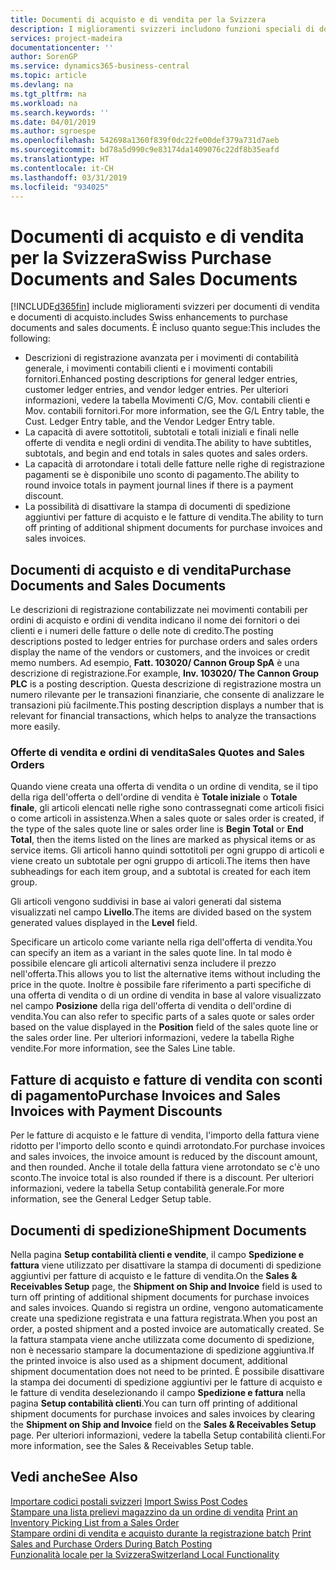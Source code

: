 ```yaml
---
title: Documenti di acquisto e di vendita per la Svizzera
description: I miglioramenti svizzeri includono funzioni speciali di documento di vendita e di acquisto.
services: project-madeira
documentationcenter: ''
author: SorenGP
ms.service: dynamics365-business-central
ms.topic: article
ms.devlang: na
ms.tgt_pltfrm: na
ms.workload: na
ms.search.keywords: ''
ms.date: 04/01/2019
ms.author: sgroespe
ms.openlocfilehash: 542698a1360f839f0dc22fe00def379a731d7aeb
ms.sourcegitcommit: bd78a5d990c9e83174da1409076c22df8b35eafd
ms.translationtype: HT
ms.contentlocale: it-CH
ms.lasthandoff: 03/31/2019
ms.locfileid: "934025"
---
```

# <a name="swiss-purchase-documents-and-sales-documents"></a><span data-ttu-id="f0dd5-103">Documenti di acquisto e di vendita per la Svizzera</span><span class="sxs-lookup"><span data-stu-id="f0dd5-103">Swiss Purchase Documents and Sales Documents</span></span>
[!INCLUDE[d365fin](../../includes/d365fin_md.md)] <span data-ttu-id="f0dd5-104">include miglioramenti svizzeri per documenti di vendita e documenti di acquisto.</span><span class="sxs-lookup"><span data-stu-id="f0dd5-104">includes Swiss enhancements to purchase documents and sales documents.</span></span> <span data-ttu-id="f0dd5-105">È incluso quanto segue:</span><span class="sxs-lookup"><span data-stu-id="f0dd5-105">This includes the following:</span></span>  

- <span data-ttu-id="f0dd5-106">Descrizioni di registrazione avanzata per i movimenti di contabilità generale, i movimenti contabili clienti e i movimenti contabili fornitori.</span><span class="sxs-lookup"><span data-stu-id="f0dd5-106">Enhanced posting descriptions for general ledger entries, customer ledger entries, and vendor ledger entries.</span></span> <span data-ttu-id="f0dd5-107">Per ulteriori informazioni, vedere la tabella Movimenti C/G, Mov. contabili clienti e Mov. contabili fornitori.</span><span class="sxs-lookup"><span data-stu-id="f0dd5-107">For more information, see the G/L Entry table, the Cust. Ledger Entry table, and the Vendor Ledger Entry table.</span></span>  
- <span data-ttu-id="f0dd5-108">La capacità di avere sottotitoli, subtotali e totali iniziali e finali nelle offerte di vendita e negli ordini di vendita.</span><span class="sxs-lookup"><span data-stu-id="f0dd5-108">The ability to have subtitles, subtotals, and begin and end totals in sales quotes and sales orders.</span></span>  
- <span data-ttu-id="f0dd5-109">La capacità di arrotondare i totali delle fatture nelle righe di registrazione pagamenti se è disponibile uno sconto di pagamento.</span><span class="sxs-lookup"><span data-stu-id="f0dd5-109">The ability to round invoice totals in payment journal lines if there is a payment discount.</span></span>  
- <span data-ttu-id="f0dd5-110">La possibilità di disattivare la stampa di documenti di spedizione aggiuntivi per fatture di acquisto e le fatture di vendita.</span><span class="sxs-lookup"><span data-stu-id="f0dd5-110">The ability to turn off printing of additional shipment documents for purchase invoices and sales invoices.</span></span>  

## <a name="purchase-documents-and-sales-documents"></a><span data-ttu-id="f0dd5-111">Documenti di acquisto e di vendita</span><span class="sxs-lookup"><span data-stu-id="f0dd5-111">Purchase Documents and Sales Documents</span></span>  
<span data-ttu-id="f0dd5-112">Le descrizioni di registrazione contabilizzate nei movimenti contabili per ordini di acquisto e ordini di vendita indicano il nome dei fornitori o dei clienti e i numeri delle fatture o delle note di credito.</span><span class="sxs-lookup"><span data-stu-id="f0dd5-112">The posting descriptions posted to ledger entries for purchase orders and sales orders display the name of the vendors or customers, and the invoices or credit memo numbers.</span></span> <span data-ttu-id="f0dd5-113">Ad esempio, **Fatt. 103020/ Cannon Group SpA** è una descrizione di registrazione.</span><span class="sxs-lookup"><span data-stu-id="f0dd5-113">For example, **Inv. 103020/ The Cannon Group PLC** is a posting description.</span></span> <span data-ttu-id="f0dd5-114">Questa descrizione di registrazione mostra un numero rilevante per le transazioni finanziarie, che consente di analizzare le transazioni più facilmente.</span><span class="sxs-lookup"><span data-stu-id="f0dd5-114">This posting description displays a number that is relevant for financial transactions, which helps to analyze the transactions more easily.</span></span>  

### <a name="sales-quotes-and-sales-orders"></a><span data-ttu-id="f0dd5-115">Offerte di vendita e ordini di vendita</span><span class="sxs-lookup"><span data-stu-id="f0dd5-115">Sales Quotes and Sales Orders</span></span>  
<span data-ttu-id="f0dd5-116">Quando viene creata una offerta di vendita o un ordine di vendita, se il tipo della riga dell'offerta o dell'ordine di vendita è **Totale iniziale** o **Totale finale**, gli articoli elencati nelle righe sono contrassegnati come articoli fisici o come articoli in assistenza.</span><span class="sxs-lookup"><span data-stu-id="f0dd5-116">When a sales quote or sales order is created, if the type of the sales quote line or sales order line is **Begin Total** or **End Total**, then the items listed on the lines are marked as physical items or as service items.</span></span> <span data-ttu-id="f0dd5-117">Gli articoli hanno quindi sottotitoli per ogni gruppo di articoli e viene creato un subtotale per ogni gruppo di articoli.</span><span class="sxs-lookup"><span data-stu-id="f0dd5-117">The items then have subheadings for each item group, and a subtotal is created for each item group.</span></span>  

<span data-ttu-id="f0dd5-118">Gli articoli vengono suddivisi in base ai valori generati dal sistema visualizzati nel campo **Livello**.</span><span class="sxs-lookup"><span data-stu-id="f0dd5-118">The items are divided based on the system generated values displayed in the **Level** field.</span></span>  

<span data-ttu-id="f0dd5-119">Specificare un articolo come variante nella riga dell'offerta di vendita.</span><span class="sxs-lookup"><span data-stu-id="f0dd5-119">You can specify an item as a variant in the sales quote line.</span></span> <span data-ttu-id="f0dd5-120">In tal modo è possibile elencare gli articoli alternativi senza includere il prezzo nell'offerta.</span><span class="sxs-lookup"><span data-stu-id="f0dd5-120">This allows you to list the alternative items without including the price in the quote.</span></span> <span data-ttu-id="f0dd5-121">Inoltre è possibile fare riferimento a parti specifiche di una offerta di vendita o di un ordine di vendita in base al valore visualizzato nel campo **Posizione** della riga dell'offerta di vendita o dell'ordine di vendita.</span><span class="sxs-lookup"><span data-stu-id="f0dd5-121">You can also refer to specific parts of a sales quote or sales order based on the value displayed in the **Position** field of the sales quote line or the sales order line.</span></span> <span data-ttu-id="f0dd5-122">Per ulteriori informazioni, vedere la tabella Righe vendite.</span><span class="sxs-lookup"><span data-stu-id="f0dd5-122">For more information, see the Sales Line table.</span></span>  

## <a name="purchase-invoices-and-sales-invoices-with-payment-discounts"></a><span data-ttu-id="f0dd5-123">Fatture di acquisto e fatture di vendita con sconti di pagamento</span><span class="sxs-lookup"><span data-stu-id="f0dd5-123">Purchase Invoices and Sales Invoices with Payment Discounts</span></span>  
<span data-ttu-id="f0dd5-124">Per le fatture di acquisto e le fatture di vendita, l'importo della fattura viene ridotto per l'importo dello sconto e quindi arrotondato.</span><span class="sxs-lookup"><span data-stu-id="f0dd5-124">For purchase invoices and sales invoices, the invoice amount is reduced by the discount amount, and then rounded.</span></span> <span data-ttu-id="f0dd5-125">Anche il totale della fattura viene arrotondato se c'è uno sconto.</span><span class="sxs-lookup"><span data-stu-id="f0dd5-125">The invoice total is also rounded if there is a discount.</span></span> <span data-ttu-id="f0dd5-126">Per ulteriori informazioni, vedere la tabella Setup contabilità generale.</span><span class="sxs-lookup"><span data-stu-id="f0dd5-126">For more information, see the General Ledger Setup table.</span></span>  

## <a name="shipment-documents"></a><span data-ttu-id="f0dd5-127">Documenti di spedizione</span><span class="sxs-lookup"><span data-stu-id="f0dd5-127">Shipment Documents</span></span>  
<span data-ttu-id="f0dd5-128">Nella pagina **Setup contabilità clienti e vendite**, il campo **Spedizione e fattura** viene utilizzato per disattivare la stampa di documenti di spedizione aggiuntivi per fatture di acquisto e le fatture di vendita.</span><span class="sxs-lookup"><span data-stu-id="f0dd5-128">On the **Sales & Receivables Setup** page, the **Shipment on Ship and Invoice** field is used to turn off printing of additional shipment documents for purchase invoices and sales invoices.</span></span> <span data-ttu-id="f0dd5-129">Quando si registra un ordine, vengono automaticamente create una spedizione registrata e una fattura registrata.</span><span class="sxs-lookup"><span data-stu-id="f0dd5-129">When you post an order, a posted shipment and a posted invoice are automatically created.</span></span> <span data-ttu-id="f0dd5-130">Se la fattura stampata viene anche utilizzata come documento di spedizione, non è necessario stampare la documentazione di spedizione aggiuntiva.</span><span class="sxs-lookup"><span data-stu-id="f0dd5-130">If the printed invoice is also used as a shipment document, additional shipment documentation does not need to be printed.</span></span> <span data-ttu-id="f0dd5-131">È possibile disattivare la stampa dei documenti di spedizione aggiuntivi per le fatture di acquisto e le fatture di vendita deselezionando il campo **Spedizione e fattura** nella pagina **Setup contabilità clienti**.</span><span class="sxs-lookup"><span data-stu-id="f0dd5-131">You can turn off printing of additional shipment documents for purchase invoices and sales invoices by clearing the **Shipment on Ship and Invoice** field on the **Sales & Receivables Setup** page.</span></span> <span data-ttu-id="f0dd5-132">Per ulteriori informazioni, vedere la tabella Setup contabilità clienti.</span><span class="sxs-lookup"><span data-stu-id="f0dd5-132">For more information, see the Sales & Receivables Setup table.</span></span>  

## <a name="see-also"></a><span data-ttu-id="f0dd5-133">Vedi anche</span><span class="sxs-lookup"><span data-stu-id="f0dd5-133">See Also</span></span>  
 <span data-ttu-id="f0dd5-134">[Importare codici postali svizzeri](how-to-import-swiss-post-codes.md) </span><span class="sxs-lookup"><span data-stu-id="f0dd5-134">[Import Swiss Post Codes](how-to-import-swiss-post-codes.md) </span></span>  
 <span data-ttu-id="f0dd5-135">[Stampare una lista prelievi magazzino da un ordine di vendita](how-to-print-an-inventory-picking-list-from-a-sales-order.md) </span><span class="sxs-lookup"><span data-stu-id="f0dd5-135">[Print an Inventory Picking List from a Sales Order](how-to-print-an-inventory-picking-list-from-a-sales-order.md) </span></span>  
 <span data-ttu-id="f0dd5-136">[Stampare ordini di vendita e acquisto durante la registrazione batch](how-to-print-sales-and-purchase-orders-during-batch-posting.md) </span><span class="sxs-lookup"><span data-stu-id="f0dd5-136">[Print Sales and Purchase Orders During Batch Posting](how-to-print-sales-and-purchase-orders-during-batch-posting.md) </span></span>  
 [<span data-ttu-id="f0dd5-137">Funzionalità locale per la Svizzera</span><span class="sxs-lookup"><span data-stu-id="f0dd5-137">Switzerland Local Functionality</span></span>](switzerland-local-functionality.md)
